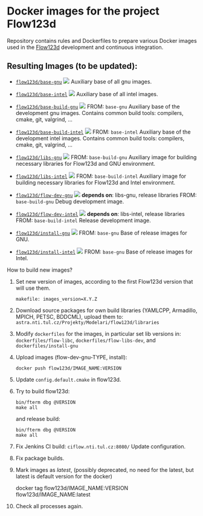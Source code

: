 # Docker images for the project Flow123d
Repository contains rules and Dockerfiles to prepare various Docker images used in 
the [Flow123d](https://github.com/flow123d/flow123d) development and continuous integration.


## Resulting Images (to be updated):  
  -  [`flow123d/base-gnu`](https://github.com/flow123d/docker-config/tree/master/dockerfiles/base-gnu) 
     [![](https://images.microbadger.com/badges/image/flow123d/base.svg)](https://microbadger.com/images/flow123d/base-gnu "analysed by microbadger")
     Auxiliary base of all gnu images.

   -  [`flow123d/base-intel`](https://github.com/flow123d/docker-config/tree/master/dockerfiles/base-intel) 
     [![](https://images.microbadger.com/badges/image/flow123d/base.svg)](https://microbadger.com/images/flow123d/base-gnu "analysed by microbadger")
     Auxiliary base of all intel images.

  -  [`flow123d/base-build-gnu`](https://github.com/flow123d/docker-config/tree/master/dockerfiles/base-build-gnu)
     [![](https://images.microbadger.com/badges/image/flow123d/build-base.svg)](https://microbadger.com/images/flow123d/base-build-gnu "analysed by microbadger")
     FROM: `base-gnu`
     Auxiliary base of the development gnu images. Contains common build tools: compilers, cmake, git, valgrind, ...

  -  [`flow123d/base-build-intel`](https://github.com/flow123d/docker-config/tree/master/dockerfiles/base-build-intel)
     [![](https://images.microbadger.com/badges/image/flow123d/build-base.svg)](https://microbadger.com/images/flow123d/base-build-intel "analysed by microbadger")
     FROM: `base-intel`
     Auxiliary base of the development intel images. Contains common build tools: compilers, cmake, git, valgrind, ...

  -  [`flow123d/libs-gnu`](https://github.com/flow123d/docker-config/tree/master/dockerfiles/libs-gnu)
     [![](https://images.microbadger.com/badges/image/flow123d/lib-build-base.svg)](https://microbadger.com/images/flow123d/lib-build-base "analysed by microbadger")
     FROM: `base-build-gnu`
     Auxiliary image for building necessary libraries for Flow123d and GNU environment.

  -  [`flow123d/libs-intel`](https://github.com/flow123d/docker-config/tree/master/dockerfiles/libs-intel)
     [![](https://images.microbadger.com/badges/image/flow123d/lib-build-base.svg)](https://microbadger.com/images/flow123d/lib-build-base "analysed by microbadger")
     FROM: `base-build-intel`
     Auxiliary image for building necessary libraries for Flow123d and Intel environment.

  -  [`flow123d/flow-dev-gnu`](https://github.com/flow123d/docker-config/tree/master/dockerfiles/flow-dev-gnu) 
     [![](https://images.microbadger.com/badges/image/flow123d/flow-libs-dev-dbg.svg)](https://microbadger.com/images/flow123d/flow-libs-dev-dbg "analysed by microbadger")
      **depends on**: libs-gnu, release libraries
     FROM: `base-build-gnu`
     Debug development image.

  -  [`flow123d/flow-dev-intel`](https://github.com/flow123d/docker-config/tree/master/dockerfiles/flow-dev-intel) 
     [![](https://images.microbadger.com/badges/image/flow123d/flow-libs-dev-rel.svg)](https://microbadger.com/images/flow123d/flow-libs-dev-rel "analysed by microbadger")
     **depends on**: libs-intel, release libraries
     FROM: `base-build-intel`
     Release development image.

  -  [`flow123d/install-gnu`](https://github.com/flow123d/docker-config/tree/master/dockerfiles/install-gnu) 
     [![](https://images.microbadger.com/badges/image/flow123d/install.svg)](https://microbadger.com/images/flow123d/install "analysed by microbadger")
     FROM: `base-gnu`
     Base of release images for GNU.

  -  [`flow123d/install-intel`](https://github.com/flow123d/docker-config/tree/master/dockerfiles/install-intel) 
     [![](https://images.microbadger.com/badges/image/flow123d/install.svg)](https://microbadger.com/images/flow123d/install "analysed by microbadger")
     FROM: `base-gnu`
     Base of release images for Intel.

     

How to build new images?

1. Set new version of images, according to the first Flow123d version that will use them.

    ```
    makefile: images_version=X.Y.Z
    ```

2. Download source packages for own build libraries (YAMLCPP, Armadillo, MPICH, PETSC, BDDCML), 
   upload them to: `astra.nti.tul.cz/Projekty/Modelari/flow123d/libraries`

3. Modify `dockerfiles` for the images,
   in particular set lib versions in: `dockerfiles/flow-libc`, `dockerfiles/flow-libs-dev`, and `dockerfiles/install-gnu`
   

4. Upload images (flow-dev-gnu-TYPE, install):

    ```
    docker push flow123d/IMAGE_NAME:VERSION
    ```
    
5. Update `config.default.cmake` in flow123d.

6. Try to build flow123d:
    ```
    bin/fterm dbg @VERSION
    make all
    ```
    and release build:
    ```
    bin/fterm dbg @VERSION
    make all
    ```
7. Fix Jenkins CI build: `ciflow.nti.tul.cz:8080/`
   Update configuration.
   
8. Fix package builds.
    
9. Mark images as *latest*, (possibly deprecated, no need for the latest, but latest is default version for the docker)

    docker tag flow123d/IMAGE_NAME:VERSION flow123d/IMAGE_NAME:latest

10. Check all processes again.
     



